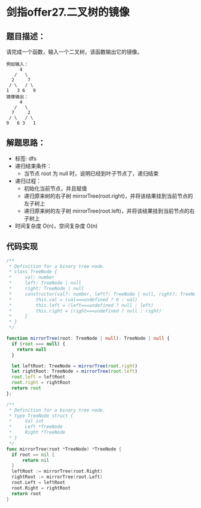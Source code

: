 # 剑指offer27.二叉树的镜像

## 题目描述：
请完成一个函数，输入一个二叉树，该函数输出它的镜像。

```
例如输入：
     4
   /   \
  2     7
 / \   / \
1   3 6   9
镜像输出：
     4
   /   \
  7     2
 / \   / \
9   6 3   1
```

## 解题思路：
- 标签: dfs
- 递归结束条件：
  - 当节点 root 为 null 时，说明已经到叶子节点了，递归结束
- 递归过程：
  - 初始化当前节点，并且赋值
  - 递归原来树的右子树 mirrorTree(root.right)，并将该结果挂到当前节点的左子树上
  - 递归原来树的左子树 mirrorTree(root.left)，并将该结果挂到当前节点的右子树上
- 时间复杂度 O(n)，空间复杂度 O(n)

## 代码实现
```ts
/**
 * Definition for a binary tree node.
 * class TreeNode {
 *     val: number
 *     left: TreeNode | null
 *     right: TreeNode | null
 *     constructor(val?: number, left?: TreeNode | null, right?: TreeNode | null) {
 *         this.val = (val===undefined ? 0 : val)
 *         this.left = (left===undefined ? null : left)
 *         this.right = (right===undefined ? null : right)
 *     }
 * }
 */

function mirrorTree(root: TreeNode | null): TreeNode | null {
  if (root === null) {
    return null
  }

  let leftRoot: TreeNode = mirrorTree(root.right)
  let rightRoot: TreeNode = mirrorTree(root.left)
  root.left = leftRoot
  root.right = rightRoot
  return root  
};
```

```go
/**
 * Definition for a binary tree node.
 * type TreeNode struct {
 *     Val int
 *     Left *TreeNode
 *     Right *TreeNode
 * }
 */
func mirrorTree(root *TreeNode) *TreeNode {
  if root == nil {
      return nil
  }
  leftRoot := mirrorTree(root.Right)
  rightRoot := mirrorTree(root.Left)
  root.Left = leftRoot
  root.Right = rightRoot
  return root 
}
```

